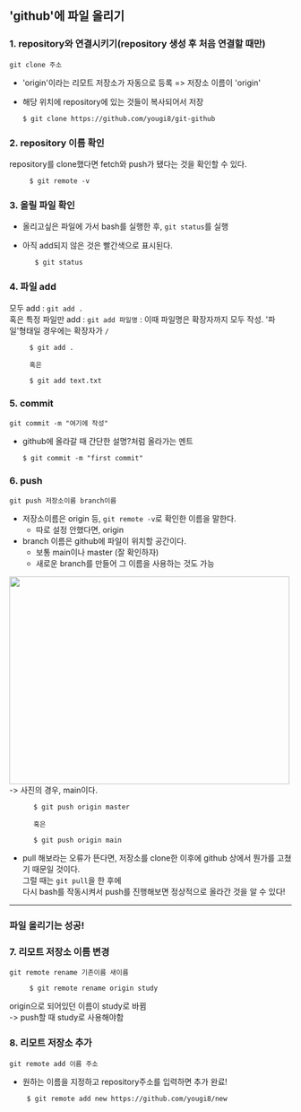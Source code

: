 ## 'github'에 파일 올리기  

### 1. repository와 연결시키기(repository 생성 후 처음 연결할 때만)  
`git clone 주소`  
   * 'origin'이라는 리모트 저장소가 자동으로 등록 => 저장소 이름이 'origin'  
   * 해당 위치에 repository에 있는 것들이 복사되어서 저장

         $ git clone https://github.com/yougi8/git-github  
         
### 2. repository 이름 확인  
repository를 clone했다면 fetch와 push가 됐다는 것을 확인할 수 있다.  

         $ git remote -v  
         
### 3. 올릴 파일 확인  
* 올리고싶은 파일에 가서 bash를 실행한 후, `git status`를 실행  
* 아직 add되지 않은 것은 빨간색으로 표시된다.  
      
         $ git status  

### 4. 파일 add  
모두 add : `git add . `  
혹은 특정 파일만 add : `git add 파일명`  : 이때 파일명은 확장자까지 모두 작성. '파일'형태일 경우에는 확장자가 `/`  

         $ git add . 
        
         혹은  
         
         $ git add text.txt  
         
### 5. commit  
`git commit -m "여기에 작성"`  
   * github에 올라갈 때 간단한 설명?처럼 올라가는 멘트  
      
         $ git commit -m "first commit"  
        
### 6. push  
`git push 저장소이름 branch이름`  
   * 저장소이름은 origin 등, `git remote -v`로 확인한 이름을 말한다.  
      * 따로 설정 안했다면, origin  
   * branch 이름은 github에 파일이 위치할 공간이다.  
      * 보통 main이나 master (잘 확인하자)  
      * 새로운 branch를 만들어 그 이름을 사용하는 것도 가능  
   <img src="https://user-images.githubusercontent.com/51251702/103765306-5189cd00-5060-11eb-8119-e194ff4b2d94.PNG" width="500" height="370">  
    -> 사진의 경우, main이다.  
    
          $ git push origin master  
          
          혹은  
          
          $ git push origin main  
          
   * pull 해보라는 오류가 뜬다면, 저장소를 clone한 이후에 github 상에서 뭔가를 고쳤기 때문일 것이다.  
     그럴 때는 `git pull`을 한 후에  
     다시 bash를 작동시켜서 push를 진행해보면 정상적으로 올라간 것을 알 수 있다!  
          
***

### 파일 올리기는 성공!  

### 7. 리모트 저장소 이름 변경  
`git remote rename 기존이름 새이름`  
         
         $ git remote rename origin study  
         
 origin으로 되어있던 이름이 study로 바뀜  
 -> push할 때 study로 사용해야함  
 
### 8. 리모트 저장소 추가  
`git remote add 이름 주소`  
  * 원하는 이름을 지정하고 repository주소를 입력하면 추가 완료!  
     
         $ git remote add new https://github.com/yougi8/new  
         
         
    
